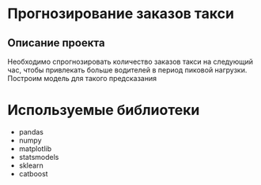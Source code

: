 #  Прогнозирование заказов такси

## Описание проекта
Необходимо спрогнозировать количество заказов такси на следующий час, чтобы привлекать больше водителей в период пиковой нагрузки. Построим модель для такого предсказания

# Используемые библиотеки

- pandas
- numpy
- matplotlib
- statsmodels
- sklearn
- catboost
